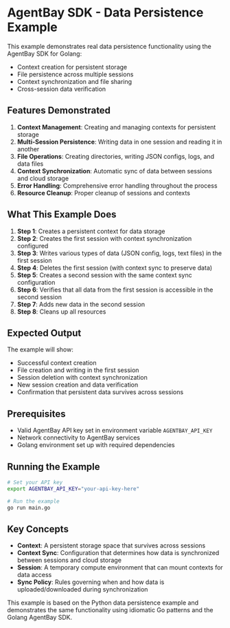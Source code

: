 # AgentBay SDK - Data Persistence Example

This example demonstrates real data persistence functionality using the AgentBay SDK for Golang:

- Context creation for persistent storage
- File persistence across multiple sessions  
- Context synchronization and file sharing
- Cross-session data verification

## Features Demonstrated

1. **Context Management**: Creating and managing contexts for persistent storage
2. **Multi-Session Persistence**: Writing data in one session and reading it in another
3. **File Operations**: Creating directories, writing JSON configs, logs, and data files
4. **Context Synchronization**: Automatic sync of data between sessions and cloud storage
5. **Error Handling**: Comprehensive error handling throughout the process
6. **Resource Cleanup**: Proper cleanup of sessions and contexts

## What This Example Does

1. **Step 1**: Creates a persistent context for data storage
2. **Step 2**: Creates the first session with context synchronization configured
3. **Step 3**: Writes various types of data (JSON config, logs, text files) in the first session
4. **Step 4**: Deletes the first session (with context sync to preserve data)
5. **Step 5**: Creates a second session with the same context sync configuration
6. **Step 6**: Verifies that all data from the first session is accessible in the second session
7. **Step 7**: Adds new data in the second session
8. **Step 8**: Cleans up all resources

## Expected Output

The example will show:
- Successful context creation
- File creation and writing in the first session
- Session deletion with context synchronization
- New session creation and data verification
- Confirmation that persistent data survives across sessions

## Prerequisites

- Valid AgentBay API key set in environment variable `AGENTBAY_API_KEY`
- Network connectivity to AgentBay services
- Golang environment set up with required dependencies

## Running the Example

```bash
# Set your API key
export AGENTBAY_API_KEY="your-api-key-here"

# Run the example
go run main.go
```

## Key Concepts

- **Context**: A persistent storage space that survives across sessions
- **Context Sync**: Configuration that determines how data is synchronized between sessions and cloud storage
- **Session**: A temporary compute environment that can mount contexts for data access
- **Sync Policy**: Rules governing when and how data is uploaded/downloaded during synchronization

This example is based on the Python data persistence example and demonstrates the same functionality using idiomatic Go patterns and the Golang AgentBay SDK.